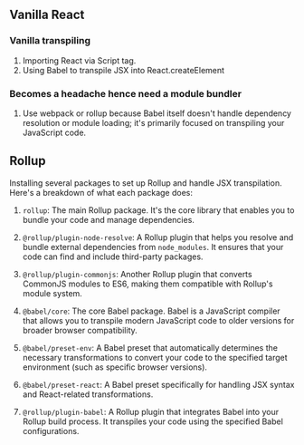 ## Vanilla React

### Vanilla transpiling

1. Importing React via Script tag.
2. Using Babel to transpile JSX into React.createElement

### Becomes a headache hence need a module bundler

1. Use webpack or rollup because Babel itself doesn't handle dependency resolution or module loading; it's primarily focused on transpiling your JavaScript code.

## Rollup

Installing several packages to set up Rollup and handle JSX transpilation. Here's a breakdown of what each package does:

1. `rollup`: The main Rollup package. It's the core library that enables you to bundle your code and manage dependencies.

2. `@rollup/plugin-node-resolve`: A Rollup plugin that helps you resolve and bundle external dependencies from `node_modules`. It ensures that your code can find and include third-party packages.

3. `@rollup/plugin-commonjs`: Another Rollup plugin that converts CommonJS modules to ES6, making them compatible with Rollup's module system.

4. `@babel/core`: The core Babel package. Babel is a JavaScript compiler that allows you to transpile modern JavaScript code to older versions for broader browser compatibility.

5. `@babel/preset-env`: A Babel preset that automatically determines the necessary transformations to convert your code to the specified target environment (such as specific browser versions).

6. `@babel/preset-react`: A Babel preset specifically for handling JSX syntax and React-related transformations.

7. `@rollup/plugin-babel`: A Rollup plugin that integrates Babel into your Rollup build process. It transpiles your code using the specified Babel configurations.
